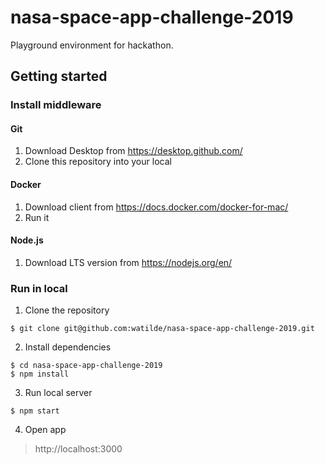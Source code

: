 # nasa-space-app-challenge-2019
Playground environment for hackathon.

## Getting started

### Install middleware

#### Git
1. Download Desktop from https://desktop.github.com/
2. Clone this repository into your local

#### Docker
1. Download client from https://docs.docker.com/docker-for-mac/
2. Run it

#### Node.js
1. Download LTS version from https://nodejs.org/en/

### Run in local

1. Clone the repository

```console
$ git clone git@github.com:watilde/nasa-space-app-challenge-2019.git
```

2. Install dependencies

```console
$ cd nasa-space-app-challenge-2019
$ npm install
```

3. Run local server

```console
$ npm start
```

4. Open app
> http://localhost:3000
